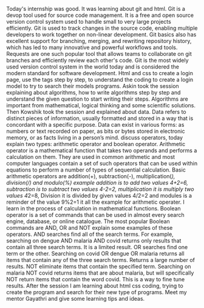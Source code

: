 Today's internship was good. It was learning about git and html. Git is a devop tool used for source code management. It is a free and open source version control system used to handle small to very large projects efficiently. Git is used to track changes in the source code, enabling multiple developers to work together on non-linear development. Git basics also has excellent support for branching, merging, and rewriting repository history, which has led to many innovative and powerful workflows and tools. Requests are one such popular tool that allows teams to collaborate on git branches and efficiently review each other's code. Git is the most widely used version control system in the world today and is considered the modern standard for software development. Html and css to create a login page, use the tags step by step, to understand the coding to create a login model to try to search their models programs. Askin took the session explaining about algorithms, how to write algorithms step by step and understand the given question to start writing their steps. Algorithms are important from mathematical, logical thinking and some scientific solutions. Then Kowshik took the session and explained about data. Data refers to distinct pieces of information, usually formatted and stored in a way that is concordant with a specific purpose. Data can exist in various forms: as numbers or text recorded on paper, as bits or bytes stored in electronic memory, or as facts living in a person’s mind. discuss  operators, today explain two types: arithmetic operator and boolean operator.
Arithmetic operator is a mathematical function that takes two operands and performs a calculation on them. They are used in common arithmetic and most computer languages contain a set of such operators that can be used within equations to perform a number of types of sequential calculation. Basic arithmetic operators are addition(+), subtraction(-), multiplication(*), division(/) and modulo(%) example addition is to add two values 4+2=6, subtraction is to subtract two values 4-2=2, multiplication it is multiply two values 4*2=8, Division it is divided by given values 4/2=2 and modules is a reminder of the value 9%2=1 it all the example for arithmetic operater. I learn in the process of calculation in mathematical functions. 
Boolean operator is a set of commands that can be used in almost every search engine, database, or online catalogue. The most popular Boolean commands are AND, OR and NOT explain some examples of these operators. AND searches find all of the search terms.  For example, searching on dengue AND malaria AND covid returns only results that contain all three search terms. It is a limited result. OR searches find one term or the other.  Searching on covid OR dengue  OR malaria  returns all items that contain any of the three search terms.  Returns a large number of results. NOT eliminate items that contain the specified term.  Searching on malaria NOT covid returns items that are about malaria, but will specifically NOT return items that contain the word covid. This is a way to fine tune results. 
After the session I am learning about html css coding, trying to create the program and search for their new type of programs. Meet my mentor Gayathri and give some learning tips and ideas. 

